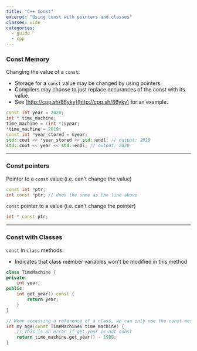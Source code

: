 ```yaml
---
title: "C++ Const"
excerpt: "Using const with pointers and classes"
classes: wide
categories:
  - guide
  - cpp
---
```

### Const Memory

Changing the value of a `const`:
* Storage for a `const` value may be changed by using pointers.
* Compilers may choose to just replace occurances of the const with its value.
* See [http://cpp.sh/86yky](http://cpp.sh/86yky) for an example.

```cpp
const int year = 2020;
int * time_machine;
time_machine = (int *)&year;
*time_machine = 2019;
const int *year_stored = &year;
std::cout << *year_stored << std::endl; // output: 2019
std::cout << year << std::endl; // output: 2020
```
---
### Const pointers 

Pointer to a `const` value (i.e. can't change the value)
```cpp
const int *ptr;
int const *ptr; // does the same as the line above
```

`const` pointer to a value (i.e. can't change the pointer)
```cpp
int * const ptr;
```
---
### Const with Classes 

`const` in `class` methods:
* Indicates that class member variables won't be modified in this method

```cpp
class TimeMachine {
private:
	int year;
public:
	int get_year() const {
		return year;
	}
}

// When accessing a reference of a class, we can only use the const methods
int my_age(const TimeMachine& time_machine) {
	// This is an error if get_year is not const
	return time_machine.get_year() - 1988; 
}
```
